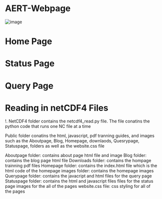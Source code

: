 # AERT-Webpage

![image](https://user-images.githubusercontent.com/58304673/112229708-d91bbc80-8c09-11eb-8701-00aff7b28bdc.png)

# Home Page

# Status Page

# Query Page

# Reading in netCDF4 Files
!. NetCDF4 folder contains the netcdf4_read.py file. The file conatins the python code that runs one NC file at a time

Public folder conatins the html, javascript, pdf tranning guides, and images such as the Aboutpage, Blog, Homepage, downlaods, Quesrypage, Statuspage, folders as well as the website.css file

Aboutpage folder: contains about page html file and image
Blog folder: contains the blog page html file
Downloads folder: contains the hompage trainning pdf files
Homepage folder: contains the index.html file which is the html code of the homepage
images folder: contains the homepage images
Querypage folder: contains the javacript and html files for the query page
Statuspage folder: contains the html and javascript files files for the status page
images for the all of the pages
website.css file: css styling for all of the pages
